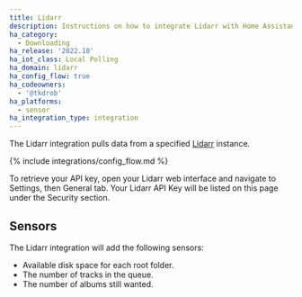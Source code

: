 ```yaml
---
title: Lidarr
description: Instructions on how to integrate Lidarr with Home Assistant
ha_category:
  - Downloading
ha_release: '2022.10'
ha_iot_class: Local Polling
ha_domain: lidarr
ha_config_flow: true
ha_codeowners:
  - '@tkdrob'
ha_platforms:
  - sensor
ha_integration_type: integration
---
```


The Lidarr integration pulls data from a specified [Lidarr](https://lidarr.audio/) instance.

{% include integrations/config_flow.md %}

To retrieve your API key, open your Lidarr web interface and navigate to Settings, then General tab. Your Lidarr API Key will be listed on this page under the Security section.

## Sensors

The Lidarr integration will add the following sensors:

- Available disk space for each root folder.
- The number of tracks in the queue.
- The number of albums still wanted.

